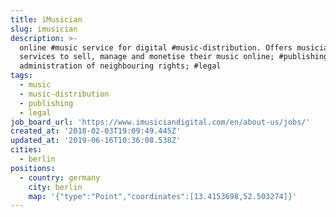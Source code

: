 ```yaml
---
title: iMusician
slug: imusician
description: >-
  online #music service for digital #music-distribution. Offers musicians
  services to sell, manage and monetise their music online; #publishing and
  administration of neighbouring rights; #legal
tags:
  - music
  - music-distribution
  - publishing
  - legal
job_board_url: 'https://www.imusiciandigital.com/en/about-us/jobs/'
created_at: '2018-02-03T19:09:49.445Z'
updated_at: '2019-06-16T10:36:08.538Z'
cities:
  - berlin
positions:
  - country: germany
    city: berlin
    map: '{"type":"Point","coordinates":[13.4153698,52.503274]}'
---
```


